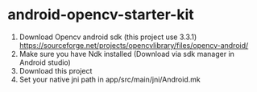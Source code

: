 # android-opencv-starter-kit
1. Download Opencv android sdk (this project use 3.3.1) https://sourceforge.net/projects/opencvlibrary/files/opencv-android/
2. Make sure you have Ndk installed (Download via sdk manager in Android studio)
3. Download this project
4. Set your native jni path in app/src/main/jni/Android.mk

